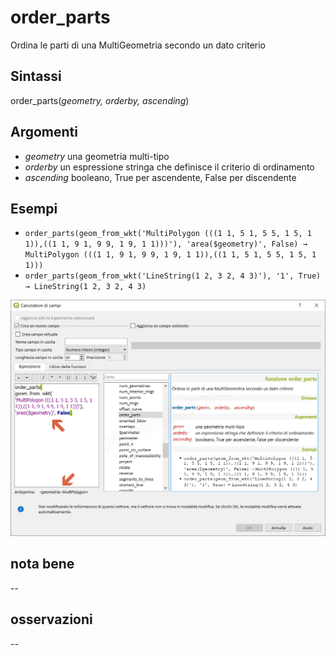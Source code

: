 # order_parts

Ordina le parti di una MultiGeometria secondo un dato criterio

## Sintassi

order_parts(_geometry, orderby, ascending_)

## Argomenti

* _geometry_ una geometria multi-tipo
* _orderby_ un espressione stringa che definisce il criterio di ordinamento
* _ascending_ booleano, True per ascendente, False per discendente

## Esempi

* `order_parts(geom_from_wkt('MultiPolygon (((1 1, 5 1, 5 5, 1 5, 1 1)),((1 1, 9 1, 9 9, 1 9, 1 1)))'), 'area($geometry)', False) → MultiPolygon (((1 1, 9 1, 9 9, 1 9, 1 1)),((1 1, 5 1, 5 5, 1 5, 1 1)))`
* `order_parts(geom_from_wkt('LineString(1 2, 3 2, 4 3)'), '1', True) → LineString(1 2, 3 2, 4 3)`

![](../../img/geometria/order_parts/order_parts1.png)

## nota bene

--

## osservazioni

--